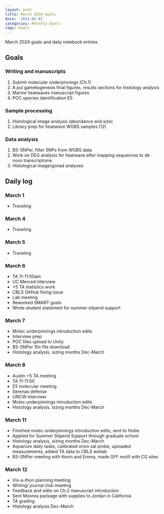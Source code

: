 ```yaml
---
layout: post
title: March 2024 Goals
date: '2024-03-01'
categories: Monthly_Goals
tags: Goals
---
```


March 2024 goals and daily notebook entries. 

## Goals  

### Writing and manuscripts 
              
1. Submit molecular underpinnings (Ch.1)
2. A.pul gametogenesis final figures, results sections for histology analysis
3. Marine heatwaves manuscript figures
4. POC species identification E5

### Sample processing

1. Histological image analysis (abundance and size)
2. Library prep for heatwave WGBS samples (12)

### Data analysis

1. BS-SNPer, filter SNPs from WGBS data
2. Work on DEG analysis for heatwave after mapping sequences to de novo transcriptome
3. Histological image/gonad analyses 

## Daily log 

### March 1
- Traveling

### March 4
- Traveling

### March 5
- Traveling

### March 6
- TA 11-11:50am
- UC Merced interview
- +5 TA statistics work
- CBLS GitHub fixing issue 
- Lab meeting
- Reworked SMART goals
- Wrote student statement for summer stipend support

### March 7
- Molec underpinnings introduction edits
- Interview prep
- POC files upload to Unity
- BS-SNPer 10x file download
- Histology analysis, sizing months Dec-March

### March 8
- Austin +5 TA meeting
- TA 11-11:50
- E5 molecular meeting
- Serenas defense
- UNCW interview
- Molec underpinnings introduction edits
- Histology analysis, sizing months Dec-March

### March 11
- Finished molec underpinnings introduction edits, sent to Hollie
- Applied for Summer Stipend Support through graduate school
- Histology analysis, sizing months Dec-March
- Aquarium daily tasks, calibrated orion sal probe, uploaded measurements, added TA data to CBLS wetlab
- BS-SNPer meeting with Kevin and Emma, made GFF motif with CG sites

### March 12
- Vis-a-thon planning meeting
- Writing/ journal club meeting
- Feedback and edits on Ch.2 manuscript introduction
- Sent Moorea package with supplies to Jordan in California
- TA grading
- Histology analysis Dec-March






